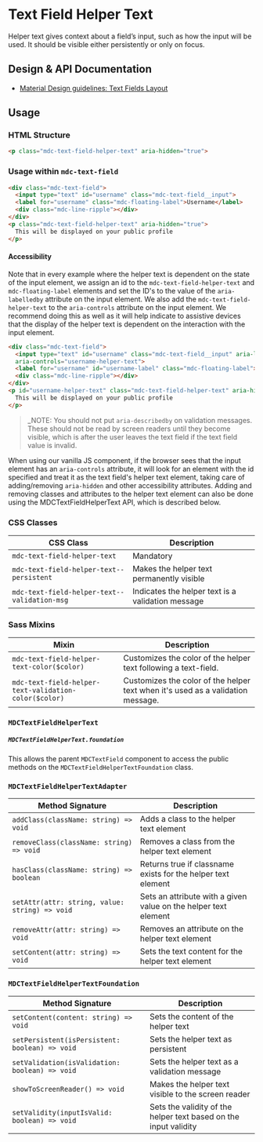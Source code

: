 <!--docs:
title: "Text Field Helper Text"
layout: detail
section: components
excerpt: "The helper text provides supplemental information and/or validation messages to users"
iconId: text_field
path: /catalog/input-controls/text-field/helper-text/
-->

# Text Field Helper Text

Helper text gives context about a field’s input, such as how the input will be used. It should be visible either persistently or only on focus.

## Design & API Documentation

<ul class="icon-list">
  <li class="icon-list-item icon-list-item--spec">
    <a href="https://material.io/guidelines/components/text-fields.html#text-fields-layout">Material Design guidelines: Text Fields Layout</a>
  </li>
</ul>

## Usage

### HTML Structure

```html
<p class="mdc-text-field-helper-text" aria-hidden="true">
```

### Usage within `mdc-text-field`

```html
<div class="mdc-text-field">
  <input type="text" id="username" class="mdc-text-field__input">
  <label for="username" class="mdc-floating-label">Username</label>
  <div class="mdc-line-ripple"></div>
</div>
<p class="mdc-text-field-helper-text" aria-hidden="true">
  This will be displayed on your public profile
</p>
```

#### Accessibility

Note that in every example where the helper text is dependent on the state of the input element, we
assign an id to the `mdc-text-field-helper-text` and `mdc-floating-label` elements and set the ID's to the 
value of the `aria-labelledby` attribute on the input element. We also add the `mdc-text-field-helper-text`
to the `aria-controls` attribute on the input element. We recommend doing this as well as it will help
indicate to assistive devices that the display of the helper text is dependent on the interaction with
the input element.

```html
<div class="mdc-text-field">
  <input type="text" id="username" class="mdc-text-field__input" aria-labelledby="username-label username-helper-text" 
  aria-controls="username-helper-text">
  <label for="username" id="username-label" class="mdc-floating-label">Username</label>
  <div class="mdc-line-ripple"></div>
</div>
<p id="username-helper-text" class="mdc-text-field-helper-text" aria-hidden="true">
  This will be displayed on your public profile
</p>
```

> _NOTE: You should not put `aria-describedby` on validation messages. These should not be read by screen readers until
they become visible, which is after the user leaves the text field if the text field value is invalid.

When using our vanilla JS component, if the browser sees that the input element has an `aria-controls`
attribute, it will look for an element with the id specified and treat it as the text field's helper
text element, taking care of adding/removing `aria-hidden` and other accessibility attributes. Adding
and removing classes and attributes to the helper text element can also be done using the
MDCTextFieldHelperText API, which is described below.

### CSS Classes

CSS Class | Description
--- | ---
`mdc-text-field-helper-text` | Mandatory
`mdc-text-field-helper-text--persistent` | Makes the helper text permanently visible
`mdc-text-field-helper-text--validation-msg` | Indicates the helper text is a validation message


### Sass Mixins

Mixin | Description
--- | ---
`mdc-text-field-helper-text-color($color)` | Customizes the color of the helper text following a text-field.
`mdc-text-field-helper-text-validation-color($color)` | Customizes the color of the helper text when it's used as a validation message.

### `MDCTextFieldHelperText`

##### `MDCTextFieldHelperText.foundation`

This allows the parent `MDCTextField` component to access the public methods on the `MDCTextFieldHelperTextFoundation` class.

### `MDCTextFieldHelperTextAdapter`

Method Signature | Description
--- | ---
`addClass(className: string) => void` | Adds a class to the helper text element
`removeClass(className: string) => void` | Removes a class from the helper text element
`hasClass(className: string) => boolean` | Returns true if classname exists for the helper text element
`setAttr(attr: string, value: string) => void` | Sets an attribute with a given value on the helper text element
`removeAttr(attr: string) => void` | Removes an attribute on the helper text element
`setContent(attr: string) => void` | Sets the text content for the helper text element

### `MDCTextFieldHelperTextFoundation`

Method Signature | Description
--- | ---
`setContent(content: string) => void` | Sets the content of the helper text
`setPersistent(isPersistent: boolean) => void` | Sets the helper text as persistent
`setValidation(isValidation: boolean) => void` | Sets the helper text as a validation message
`showToScreenReader() => void` | Makes the helper text visible to the screen reader
`setValidity(inputIsValid: boolean) => void` | Sets the validity of the helper text based on the input validity
